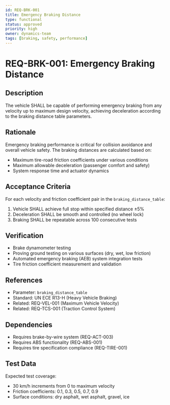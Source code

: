 ```yaml
---
id: REQ-BRK-001
title: Emergency Braking Distance
type: functional
status: approved
priority: high
owner: dynamics-team
tags: [braking, safety, performance]
---
```


# REQ-BRK-001: Emergency Braking Distance

## Description

The vehicle SHALL be capable of performing emergency braking from any velocity up to maximum design velocity, achieving deceleration according to the braking distance table parameters.

## Rationale

Emergency braking performance is critical for collision avoidance and overall vehicle safety. The braking distances are calculated based on:
- Maximum tire-road friction coefficients under various conditions
- Maximum allowable deceleration (passenger comfort and safety)
- System response time and actuator dynamics

## Acceptance Criteria

For each velocity and friction coefficient pair in the `braking_distance_table`:
1. Vehicle SHALL achieve full stop within specified distance ±5%
2. Deceleration SHALL be smooth and controlled (no wheel lock)
3. Braking SHALL be repeatable across 100 consecutive tests

## Verification

- Brake dynamometer testing
- Proving ground testing on various surfaces (dry, wet, low friction)
- Automated emergency braking (AEB) system integration tests
- Tire friction coefficient measurement and validation

## References

- Parameter: `braking_distance_table`
- Standard: UN ECE R13-H (Heavy Vehicle Braking)
- Related: REQ-VEL-001 (Maximum Vehicle Velocity)
- Related: REQ-TCS-001 (Traction Control System)

## Dependencies

- Requires brake-by-wire system (REQ-ACT-003)
- Requires ABS functionality (REQ-ABS-001)
- Requires tire specification compliance (REQ-TIRE-001)

## Test Data

Expected test coverage:
- 30 km/h increments from 0 to maximum velocity
- Friction coefficients: 0.1, 0.3, 0.5, 0.7, 0.9
- Surface conditions: dry asphalt, wet asphalt, gravel, ice
